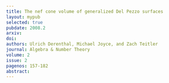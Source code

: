 ```yaml
---
title: The nef cone volume of generalized Del Pezzo surfaces
layout: mypub
selected: true
pubdate: 2008.2
arxiv: 
doi: 
authors: Ulrich Derenthal, Michael Joyce, and Zach Teitler
journal: Algebra & Number Theory
volume: 2
issue: 2
pagenos: 157-182
abstract:
---
```

